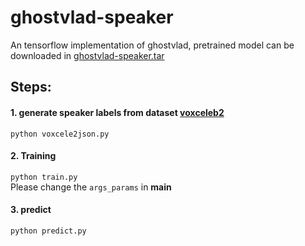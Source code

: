 # ghostvlad-speaker
An tensorflow implementation of ghostvlad, pretrained model can be downloaded in [ghostvlad-speaker.tar](https://drive.google.com/open?id=1VusSJhDJCrtavsGwMQTUP30HxyFoDPRh)

## Steps:
#### 1. generate speaker labels from dataset [voxceleb2](http://www.robots.ox.ac.uk/~vgg/data/voxceleb/)
`python voxcele2json.py`

#### 2. Training
`python train.py`</br>
Please change the `args_params` in __main__

#### 3. predict
`python predict.py`

